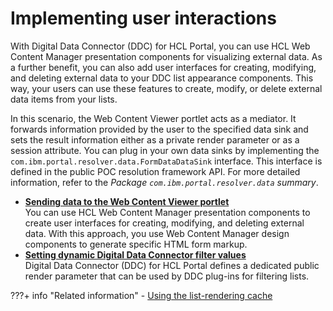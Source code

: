 # Implementing user interactions

With Digital Data Connector \(DDC\) for HCL Portal, you can use HCL Web Content Manager presentation components for visualizing external data. As a further benefit, you can also add user interfaces for creating, modifying, and deleting external data to your DDC list appearance components. This way, your users can use these features to create, modify, or delete external data items from your lists.

In this scenario, the Web Content Viewer portlet acts as a mediator. It forwards information provided by the user to the specified data sink and sets the result information either as a private render parameter or as a session attribute. You can plug in your own data sinks by implementing the `com.ibm.portal.resolver.data.FormDataDataSink` interface. This interface is defined in the public POC resolution framework API. For more detailed information, refer to the *Package `com.ibm.portal.resolver.data` summary*.

-   **[Sending data to the Web Content Viewer portlet](../implementing_user_interactions/sending_data_to_webcontentviewer_portlet/index.md)**  
You can use HCL Web Content Manager presentation components to create user interfaces for creating, modifying, and deleting external data. With this approach, you use Web Content Manager design components to generate specific HTML form markup.
-   **[Setting dynamic Digital Data Connector filter values](plrf_set_dyn_ddc_fltr_valus.md)**  
Digital Data Connector \(DDC\) for HCL Portal defines a dedicated public render parameter that can be used by DDC plug-ins for filtering lists.


???+ info "Related information"
    - [Using the list-rendering cache](../../../manage_content/wcm_authoring/authoring_portlet/content_management_artifacts/tags/creating_plugin_tag/connector_plugins/plrf_tune_markup_chache.md)

